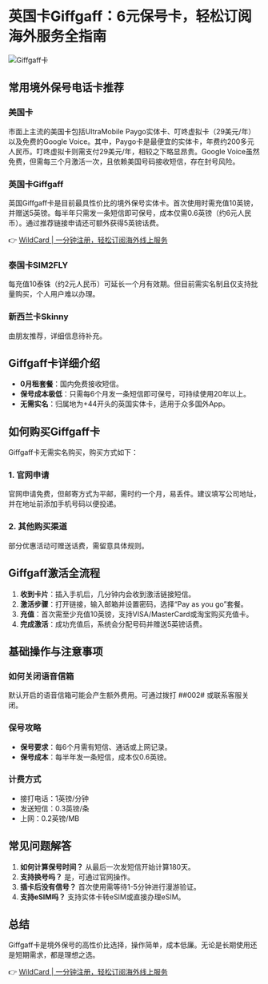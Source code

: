# 英国卡Giffgaff：6元保号卡，轻松订阅海外服务全指南

![Giffgaff卡](https://bbtdd.com/img/1370417045.webp)

## 常用境外保号电话卡推荐

### 美国卡

市面上主流的美国卡包括UltraMobile Paygo实体卡、叮咚虚拟卡（29美元/年）以及免费的Google Voice。其中，Paygo卡是最便宜的实体卡，年费约200多元人民币。叮咚虚拟卡则需支付29美元/年，相较之下略显昂贵。Google Voice虽然免费，但需每三个月激活一次，且依赖美国号码接收短信，存在封号风险。

### 英国卡Giffgaff

英国Giffgaff卡是目前最具性价比的境外保号实体卡。首次使用时需充值10英镑，并赠送5英镑。每半年只需发一条短信即可保号，成本仅需0.6英镑（约6元人民币）。通过推荐链接申请还可额外获得5英镑话费。

👉 [WildCard | 一分钟注册，轻松订阅海外线上服务](https://bbtdd.com/WildCard)

### 泰国卡SIM2FLY

每充值10泰铢（约2元人民币）可延长一个月有效期。但目前需实名制且仅支持批量购买，个人用户难以办理。

### 新西兰卡Skinny

由朋友推荐，详细信息待补充。

## Giffgaff卡详细介绍

- **0月租套餐**：国内免费接收短信。
- **保号成本极低**：只需每6个月发一条短信即可保号，可持续使用20年以上。
- **无需实名**：归属地为+44开头的英国实体卡，适用于众多国外App。

## 如何购买Giffgaff卡

Giffgaff卡无需实名购买，购买方式如下：

### 1. 官网申请

官网申请免费，但邮寄方式为平邮，需时约一个月，易丢件。建议填写公司地址，并在地址前添加手机号码以便投递。

### 2. 其他购买渠道

部分优惠活动可赠送话费，需留意具体规则。

## Giffgaff激活全流程

1. **收到卡片**：插入手机后，几分钟内会收到激活链接短信。
2. **激活步骤**：打开链接，输入邮箱并设置密码，选择“Pay as you go”套餐。
3. **充值**：首次需至少充值10英镑，支持VISA/MasterCard或淘宝购买充值卡。
4. **完成激活**：成功充值后，系统会分配号码并赠送5英镑话费。

## 基础操作与注意事项

### 如何关闭语音信箱

默认开启的语音信箱可能会产生额外费用。可通过拨打 ##002# 或联系客服关闭。

### 保号攻略

- **保号要求**：每6个月需有短信、通话或上网记录。
- **保号成本**：每半年发一条短信，成本仅0.6英镑。

### 计费方式

- 接打电话：1英镑/分钟
- 发送短信：0.3英镑/条
- 上网：0.2英镑/MB

## 常见问题解答

1. **如何计算保号时间？** 从最后一次发短信开始计算180天。
2. **支持换号吗？** 是，可通过官网操作。
3. **插卡后没有信号？** 首次使用需等待1-5分钟进行漫游验证。
4. **支持eSIM吗？** 支持实体卡转eSIM或直接办理eSIM。

## 总结

Giffgaff卡是境外保号的高性价比选择，操作简单，成本低廉。无论是长期使用还是短期需求，都是理想之选。

👉 [WildCard | 一分钟注册，轻松订阅海外线上服务](https://bbtdd.com/WildCard)